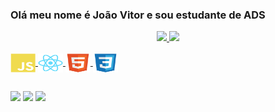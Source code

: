 ### Olá meu nome é João Vitor e sou estudante de ADS

<div align="center">
  <a href="https://github.com/bRRAAz">
  <img height="180em" src="https://github-readme-stats.vercel.app/api?username=bRRAAz&show_icons=true&theme=dark&include_all_commits=true&count_private=true"/>
  <img height="182em" src="https://github-readme-stats.vercel.app/api/top-langs/?username=bRRAAz&layout=compact&langs_count=7&theme=dark"/>
</div>

  <div style="display: inline_block"><br>
  <img align="center" alt="braz-Js" height="30" width="40" src="https://raw.githubusercontent.com/devicons/devicon/master/icons/javascript/javascript-plain.svg">
  <img align="center" alt="braz-React" height="30" width="40" src="https://raw.githubusercontent.com/devicons/devicon/master/icons/react/react-original.svg">
  <img align="center" alt="braz-HTML" height="30" width="40" src="https://raw.githubusercontent.com/devicons/devicon/master/icons/html5/html5-original.svg">
  <img align="center" alt="braz-CSS" height="30" width="40" src="https://raw.githubusercontent.com/devicons/devicon/master/icons/css3/css3-original.svg">
</div>
  
 ## 
  <div> 
  <a href="https://www.instagram.com/jvbraz.t/" target="_blank"><img src="https://img.shields.io/badge/-Instagram-%23E4405F?style=for-the-badge&logo=instagram&logoColor=white" target="_blank"></a>
  <a href = "mailto:jvtomedi@gmail.com"><img src="https://img.shields.io/badge/-Gmail-%23333?style=for-the-badge&logo=gmail&logoColor=white" target="_blank"></a>
  <a href="https://www.linkedin.com/in/joão-vitor-braz-677a73235/" target="_blank"><img src="https://img.shields.io/badge/-LinkedIn-%230077B5?style=for-the-badge&logo=linkedin&logoColor=white" target="_blank"></a> 
</div>
